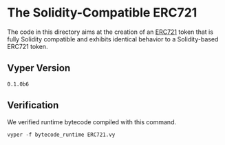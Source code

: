 # The Solidity-Compatible ERC721
The code in this directory aims at the creation of an [ERC721](https://github.com/ethereum/EIPs/blob/master/EIPS/eip-721.md) token that is fully Solidity compatible and exhibits identical behavior to a Solidity-based ERC721 token.

## Vyper Version
`0.1.0b6`

## Verification
We verified runtime bytecode compiled with this command.
```
vyper -f bytecode_runtime ERC721.vy 
```

